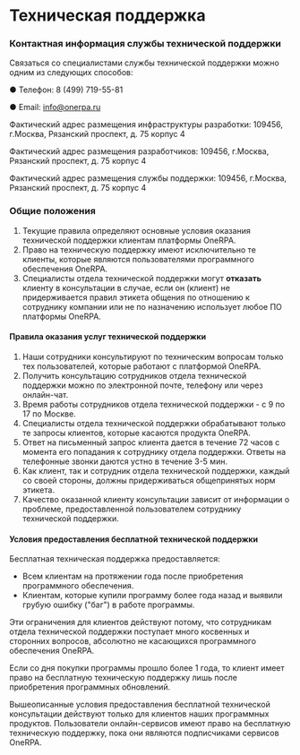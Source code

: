 # Техническая поддержка

### Контактная информация службы технической поддержки

Связаться со специалистами службы технической поддержки можно одним из следующих способов:

● Телефон: 8 (499) 719-55-81&#x20;

● Email: info@onerpa.ru

Фактический адрес размещения инфраструктуры разработки: 109456, г.Москва, Рязанский проспект, д. 75 корпус 4

Фактический адрес размещения разработчиков: 109456, г.Москва, Рязанский проспект, д. 75 корпус 4

Фактический адрес размещения службы поддержки: 109456, г.Москва, Рязанский проспект, д. 75 корпус 4

### Общие положения

1. Текущие правила определяют основные условия оказания технической поддержки клиентам платформы OneRPA.
2. Право на техническую поддержку имеют исключительно те клиенты, которые являются пользователями программного обеспечения OneRPA.
3. Специалисты отдела технической поддержки могут **отказать** клиенту в консультации в случае, если он (клиент) не придерживается правил этикета общения по отношению к сотруднику компании или не по назначению использует любое ПО  платформы OneRPA.

#### Правила оказания услуг технической поддержки

1. Наши сотрудники консультируют по техническим вопросам только тех пользователей, которые работают с  платформой OneRPA.
2. Получить консультацию сотрудников отдела технической поддержки можно по электронной почте, телефону или через онлайн-чат.
3. Время работы сотрудников отдела технической поддержки - с 9 по 17 по Москве.
4. Специалисты отдела технической поддержки обрабатывают только те запросы клиентов, которые касаются продукта OneRPA.
5. Ответ на письменный запрос клиента дается в течение 72 часов с момента его попадания к сотруднику отдела поддержки. Ответы на телефонные звонки даются устно в течение 3-5 мин.
6. Как клиент, так и сотрудник отдела технической поддержки, каждый со своей стороны, должны придерживаться общепринятых норм этикета.
7. Качество оказанной клиенту консультации зависит от информации о проблеме, предоставленной пользователем сотруднику технической поддержки.

#### Условия предоставления бесплатной технической поддержки

Бесплатная техническая поддержка предоставляется:

* Всем клиентам на протяжении года после приобретения программного обеспечения.
* Клиентам, которые купили программу более года назад и выявили грубую ошибку ("баг") в работе программы.

Эти ограничения для клиентов действуют потому, что сотрудникам отдела технической поддержки поступает много косвенных и сторонних вопросов, абсолютно не касающихся программного обеспечения OneRPA.

Если со дня покупки программы прошло более 1 года, то клиент имеет право на бесплатную техническую поддержку лишь после приобретения программных обновлений.

Вышеописанные условия предоставления бесплатной технической консультации действуют только для клиентов наших программных продуктов. Пользователи онлайн-сервисов имеют право на бесплатную техническую поддержку, пока они являются подписчиками сервисов OneRPA.
